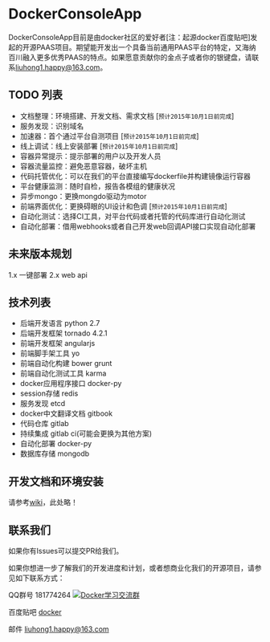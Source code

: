 # DockerConsoleApp

DockerConsoleApp目前是由docker社区的爱好者[注：起源docker百度贴吧]发起的开源PAAS项目。期望能开发出一个具备当前通用PAAS平台的特定，又海纳百川融入更多优秀PAAS的特点。如果愿意贡献你的金点子或者你的银键盘，请联系[liuhong1.happy@163.com](mailto:liuhong1.happy@163.com)。

## TODO 列表

- 文档整理：环境搭建、开发文档、需求文档 [`预计2015年10月1日前完成`]
- 服务发现：识别域名 
- 加速器：首个通过平台自测项目 [`预计2015年10月1日前完成`]
- 线上调试：线上安装部署 [`预计2015年10月1日前完成`]
- 容器异常提示：提示部署的用户以及开发人员
- 容器流量监控：避免恶意容器，破坏主机
- 代码托管优化：可以在我们的平台直接编写dockerfile并构建镜像运行容器
- 平台健康监测：随时自检，报告各模组的健康状况
- 异步mongo：更换mongdo驱动为motor
- 前端界面优化：更换碍眼的UI设计和色调 [`预计2015年10月1日前完成`]
- 自动化测试：选择CI工具，对平台代码或者托管的代码库进行自动化测试
- 自动化部署：借用webhooks或者自己开发web回调API接口实现自动化部署

## 未来版本规划

1.x 一键部署
2.x web api

## 技术列表

- 后端开发语言 python 2.7
- 后端开发框架 tornado 4.2.1
- 前端开发框架 angularjs
- 前端脚手架工具 yo
- 前端自动化构建 bower grunt
- 前端自动化测试工具 karma
- docker应用程序接口 docker-py
- session存储 redis
- 服务发现 etcd
- docker中文翻译文档 gitbook
- 代码仓库 gitlab
- 持续集成 gitlab ci(可能会更换为其他方案)
- 自动化部署 docker-py
- 数据库存储 mongodb

## 开发文档和环境安装

请参考[wiki](https://github.com/liuhong1happy/DockerConsoleApp/wiki)，此处略！

## 联系我们

如果你有Issues可以提交PR给我们。

如果你想进一步了解我们的开发进度和计划，或者想商业化我们的开源项目，请参见如下联系方式：

QQ群号 181774264 <a target="_blank" href="http://shang.qq.com/wpa/qunwpa?idkey=825b5e3ee4bee23e51b0d77703a6c38c6cd0ca3d489340667a251a2e242f15de"><img border="0" src="http://pub.idqqimg.com/wpa/images/group.png" alt="Docker学习交流群" title="Docker学习交流群"></a><br/>

百度贴吧 [docker](http://tieba.baidu.com/f?kw=docker)

邮件 [liuhong1.happy@163.com](mailto:liuhong1.happy@163.com)
